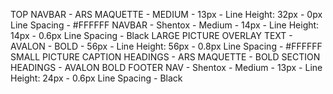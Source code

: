 TOP NAVBAR - ARS MAQUETTE - MEDIUM - 13px - Line Height: 32px - 0px Line Spacing - #FFFFFF 
NAVBAR - Shentox - Medium - 14px - Line Height: 14px - 0.6px Line Spacing - Black
LARGE PICTURE OVERLAY TEXT - AVALON - BOLD - 56px - Line Height: 56px - 0.8px Line Spacing - #FFFFFF
SMALL PICTURE CAPTION HEADINGS - ARS MAQUETTE - BOLD 
SECTION HEADINGS - AVALON BOLD
FOOTER NAV - Shentox - Medium - 13px - Line Height: 24px - 0.6px Line Spacing - Black